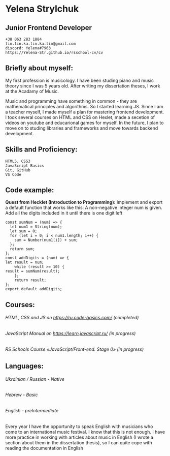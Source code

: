 # Yelena Strylchuk
## Junior Frontend Developer
    +38 063 283 1884
    tin.tin.ka.tin.ka.tin@gmail.com
    discord: Yelena#7963
    https://Yelena-Str.github.io/rsschool-cv/cv

## Briefly about myself:
My first profession is musicology. I have been studing piano and music theory since I was 5 years old. After writing my dissertation theses, I work at the Acadamy of Music.

Music and programming have something in common - they are mathematical principles and algorithms. So I started learning JS. Since I am a teacher myself, I made myself a plan for mastering frontend development. I took several courses on HTML and CSS on Hexlet, made a secetion of videos on youtube and educarional games for myself. In the future, I plan to move on to studing libraries and frameworks and move towards backend development.

## Skills and Proficiency:

    HTML5, CSS3
    JavaScript Basics
    Git, GitHub
    VS Code
    
## Code example:
**Quest from Hecklet (Introduction to Programming):**
Implement and export a default function that works like this:
A non-negative integer num is given. Add all the digits included in it until there is one digit left
```
const sumNum = (num) => {
  let num1 = String(num);
  let sum = 0;
  for (let i = 0; i < num1.length; i++) {
    sum = Number(num1[i]) + sum;
  };
  return sum;
};
const addDigits = (num) => {
let result = num;
    while (result >= 10) {
result = sumNum(result);
    };
    return result;
};
export default addDigits;
```
## Courses:
###### HTML, CSS and JS on https://ru.code-basics.com/ (completed)
###### JavaScript Manual on https://learn.javascript.ru/ (in progress)
###### RS Schools Course «JavaScript/Front-end. Stage 0» (in progress)

## Languages:
###### Ukrainian / Russian - Native
###### Hebrew - Basic
###### English - preIntermediate
Every year I have the opportunity to speak English with musicians who come to an international music festival. I know that this is not enough. I have more practice in working with articles about music in English (I wrote a section about them in the dissertation thesis), so I can quite cope with reading the documentation in English 
